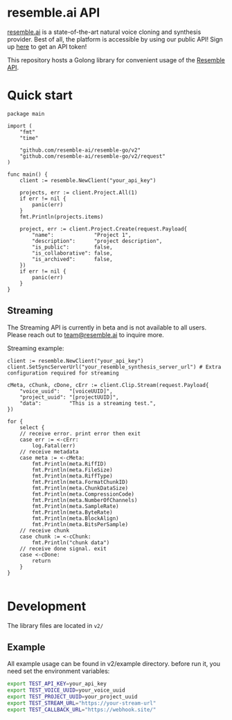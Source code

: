 # resemble.ai API

[resemble.ai](https://resemble.ai) is a state-of-the-art natural voice cloning and synthesis provider. Best of all, the platform is accessible by using our public API! Sign up [here](https://app.resemble.ai) to get an API token!

This repository hosts a Golong library for convenient usage of the [Resemble API](https://docs.resemble.ai).

# Quick start 

```golang 
package main

import (
	"fmt"
	"time"

	"github.com/resemble-ai/resemble-go/v2"
	"github.com/resemble-ai/resemble-go/v2/request"
)

func main() {
    client := resemble.NewClient("your_api_key")

    projects, err := client.Project.All(1)
	if err != nil {
		panic(err)
	}
    fmt.Println(projects.items)

    project, err := client.Project.Create(request.Payload{
        "name":             "Project 1",
        "description":      "project description",
        "is_public":        false,
        "is_collaborative": false,
        "is_archived":      false,
    })
    if err != nil {
        panic(err)
    }
}

```

## Streaming
The Streaming API is currently in beta and is not available to all users. Please reach out to team@resemble.ai to inquire more.

Streaming example:
```golang
client := resemble.NewClient("your_api_key")
client.SetSyncServerUrl("your_resemble_synthesis_server_url") # Extra configuration required for streaming

cMeta, cChunk, cDone, cErr := client.Clip.Stream(request.Payload{
    "voice_uuid":   "[voiceUUID]",
    "project_uuid": "[projectUUID]",
    "data":         "This is a streaming test.",
})

for {
    select {
    // receive error. print error then exit
    case err := <-cErr:
        log.Fatal(err)
    // receive metadata
    case meta := <-cMeta:
        fmt.Println(meta.RiffID)
        fmt.Println(meta.FileSize)
        fmt.Println(meta.RiffType)
        fmt.Println(meta.FormatChunkID)
        fmt.Println(meta.ChunkDataSize)
        fmt.Println(meta.CompressionCode)
        fmt.Println(meta.NumberOfChannels)
        fmt.Println(meta.SampleRate)
        fmt.Println(meta.ByteRate)
        fmt.Println(meta.BlockAlign)
        fmt.Println(meta.BitsPerSample)
    // receive chunk
    case chunk := <-cChunk:
        fmt.Println("chunk data")
    // receive done signal. exit
    case <-cDone:
        return
    }
}


```
# Development

The library files are located in `v2/`

## Example 
All example usage can be found in v2/example directory. before run it, you need set the environment variables: 

```bash
export TEST_API_KEY=your_api_key
export TEST_VOICE_UUID=your_voice_uuid
export TEST_PROJECT_UUID=your_project_uuid
export TEST_STREAM_URL="https://your-stream-url"
export TEST_CALLBACK_URL="https://webhook.site/"
```